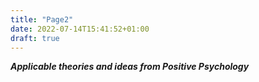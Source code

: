 ```yaml
---
title: "Page2"
date: 2022-07-14T15:41:52+01:00
draft: true
---
```

*__Applicable theories and ideas from Positive Psychology__*
